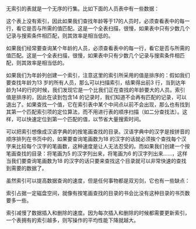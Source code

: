 无索引的表就是一个无序的行集。比如下面的人员表中有一些数据：
  
这个表上没有索引，因此如果我们查找年龄等于17的人员时，必须查看表中的每一行，看它是否与所需的值匹配。这是一个全表扫描，很慢，如果表中只有少数几个记录与搜索条件相匹配，则其效率是相当低的。
如果我们经常要查询某个年龄的人员，必须查看表中的每一行，看它是否与所需的值匹配。这是一个全表扫描，很慢，如果表中只有少数几个记录与搜索条件相匹配，则其效率是相当低的。
如果我们为年龄列创建一个索引，注意这里的索引所采用的值是排序的：假如我们要查找年龄为13 岁的所有人员，那么可以扫描索引，结果得出前3 行，当到达年龄为14的行的时候，我们发现它是一个比我们正在查找的年龄要大的人员。索引值是排序的，因此在读到包含14 的记录时，我们知道不会再有匹配的记录，可以退出了。如果查找一个值，它在索引表中某个中间点以前不会出现，那么也有找到其第一个匹配索引项的定位算法，而不用进行表的顺序扫描（如二分查找法）。这样，可以快速定位到第一个匹配的值，以节省大量搜索时间。
可以把索引想像成汉语字典的的按笔画查找的目录。汉语字典中的汉字是按拼音的顺序排列在书页中的，如果要查询笔画数为18 的汉字的话就必须挨个查找每个汉字来比较每个汉字的笔画数，这种速度是让人无法忍受的。而如果我们创建一个按笔画查找的目录：将笔画为5 的汉字列出来，将笔画为6 的汉字列出来……，这样当我们要查询笔画数为18 的汉字的话只要来查找这个目录就可以非常快速的查找到需要的数据了。
虽然索引可以提高数据查询的速度，但是任何事物都是双刃剑，它也有一些缺点：
索引占据一定磁盘空间，就像有按笔画查找的目录的书会比没有这种目录的书页数要多一些。
索引减慢了数据插入和删除的速度。因为每次插入和删除的时候都需要更新索引，一个表拥有的索引越多，则写操作的平均性能下降就越大。